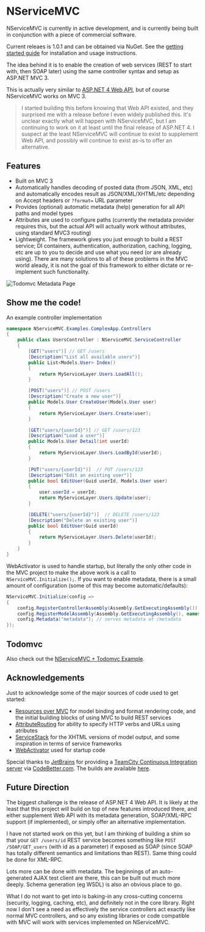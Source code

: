 NServiceMVC
===========

NServiceMVC is currently in active development, and is currently being built in conjunction with a piece of commercial software. 

Current releaes is 1.0.1 and can be obtained via NuGet. See the [getting started guide](https://github.com/gregmac/NServiceMVC/wiki/GettingStarted) for installation and usage instructions.

The idea behind it is to enable the creation of web services (REST to start with, then SOAP later) using the same controller syntax and setup as ASP.NET MVC 3.

This is actually very similar to [ASP.NET 4 Web API](http://www.asp.net/whitepapers/mvc4-release-notes#_Toc317096197), but of course NServiceMVC works on MVC 3.

> I started building this before knowing that Web API existed, and they surprised me with a release before I even widely published this. It's unclear exactly what will happen with NServiceMVC, but I am continuing to work on it at least until the final release of ASP.NET 4. I suspect at the least NServiceMVC will continue to exist to supplement Web API, and possibly will continue to exist as-is to offer an alternative.

Features
--------

 * Built on MVC 3
 * Automatically handles decoding of posted data (from JSON, XML, etc) and automatically encodes result as JSON/XML/XHTML/etc depending on Accept headers or `?format=` URL parameter
 * Provides (optional) automatic metadata (help) generation for all API paths and model types
 * Attributes are used to configure paths (currently the metadata provider requires this, but the actual API will actually work without attributes, using standard MVC3 routing)
 * Lightweight. The framework gives you just enough to build a REST service; DI containers, authentication, authorization, caching, logging, etc are up to you to decide and use what you need (or are already using). There are many solutions to all of these problems in the MVC world aleady, it is not the goal of this framework to either dictate or re-implement such functionality.

![Todomvc Metadata Page](http://i.imgur.com/qzkOw.png)

Show me the code! 
-----------------

An example controller implementation 

```csharp
namespace NServiceMVC.Examples.ComplexApp.Controllers
{
    public class UsersController : NServiceMVC.ServiceController
    {
        [GET("users")] // GET /users
        [Description("List all available users")]
        public List<Models.User> Index()
        {
			return MyServiceLayer.Users.LoadAll();
        }

        [POST("users")] // POST /users
        [Description("Create a new user")]
        public Models.User CreateUser(Models.User user)
        {
            return MyServiceLayer.Users.Create(user);
        }

        [GET("users/{userId}")] // GET /users/123
        [Description("Load a user")]
        public Models.User Detail(int userId)
        {
            return MyServiceLayer.Users.LoadById(userId);
        }

        [PUT("users/{userId}")]  // PUT /users/123
        [Description("Edit an existing user")]
        public bool EditUser(Guid userId, Models.User user)
        {
            user.userId = userId; 
            return MyServiceLayer.Users.Update(user);
        }

        [DELETE("users/{userId}")]  // DELETE /users/123
        [Description("Delete an existing user")]
        public bool EditUser(Guid userId)
        {
            return MyServiceLayer.Users.Delete(userId);
        }
    }
}
```

WebActivator is used to handle startup, but literally the only other code in the MVC project to make the above work is a call to `NServiceMVC.Initialize();`. If you want to enable metadata, there is a small amount of configuration (some of this may become automatic/defaults):

```csharp
NServiceMVC.Initialize(config =>
{
	config.RegisterControllerAssembly(Assembly.GetExecutingAssembly()); 
	config.RegisterModelAssembly(Assembly.GetExecutingAssembly(), namespace:"NServiceMVC.Examples.Models"); 
	config.Metadata("metadata"); // serves metadata at /metadata 
});
```

Todomvc
-------

Also check out the [NServiceMVC + Todomvc Example](https://github.com/gregmac/NServiceMVC.Examples.Todomvc).

Acknowledgements
----------------

Just to acknowledge some of the major sources of code used to get started:

 * [Resources over MVC](http://rom.codeplex.com/) for model binding and format rendering code, and the initial building blocks of using MVC to build REST services 
 * [AttributeRouting](https://github.com/mccalltd/AttributeRouting) for ability to specify HTTP verbs and URLs using atributes
 * [ServiceStack](http://www.servicestack.net) for the XHTML versions of model output, and some inspiration in terms of service frameworks
 * [WebActivator](https://bitbucket.org/davidebbo/webactivator) used for startup code

Special thanks to [JetBrains](http://www.jetbrains.com/) for providing a [TeamCity Continuous Integration server](http://www.jetbrains.com/teamcity) via [CodeBetter.com](http://codebetter.com/). The builds are available [here](http://teamcity.codebetter.com/project.html?projectId=project182).
 
Future Direction
----------------

The biggest challenge is the release of ASP.NET 4 Web API. It is likely at the least that this project will build on top of new features introduced there, and either supplement Web API with its metadata generation, SOAP/XML-RPC support (if implemented), or simply offer an alternative implementation.

I have not started work on this yet, but I am thinking of building a shim so that your `GET /users/id` REST service becomes something like `POST /SOAP/GET_users` (with id as a parameter) if exposed as SOAP (since SOAP has totally different semantics and limitations than REST). Same thing could be done for XML-RPC.

Lots more can be done with metadata. The beginnings of an auto-generated AJAX test client are there, this can be built out much more deeply. Schema generation (eg WSDL) is also an obvious place to go. 
 
What I do not want to get into is baking-in any cross-cutting concerns (security, logging, caching, etc), and definitely not in the core library. Right now I don't see a need as effectively the service controllers act exactly like normal MVC controllers, and so any existing libraries or code compatible with MVC will work with services implemented on NServiceMVC. 
